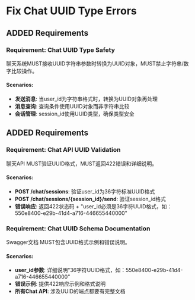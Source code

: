 # Fix Chat UUID Type Errors

## ADDED Requirements

### Requirement: Chat UUID Type Safety
聊天系统MUST接收UUID字符串参数时转换为UUID对象，MUST禁止字符串/数字比较操作。

#### Scenarios:
- **发送消息**: 当user_id为字符串格式时，转换为UUID对象再处理
- **消息查询**: 查询条件使用UUID对象而非字符串比较
- **会话管理**: session_id使用UUID类型，确保类型安全

## ADDED Requirements

### Requirement: Chat API UUID Validation
聊天API MUST验证UUID格式，MUST返回422错误和详细说明。

#### Scenarios:
- **POST /chat/sessions**: 验证user_id为36字符标准UUID格式
- **POST /chat/sessions/{session_id}/send**: 验证session_id格式
- **错误响应**: 返回422状态码 + "user_id必须是36字符UUID格式，如：550e8400-e29b-41d4-a716-446655440000"

### Requirement: Chat UUID Schema Documentation
Swagger文档 MUST包含UUID格式示例和错误说明。

#### Scenarios:
- **user_id参数**: 详细说明"36字符UUID格式，如：550e8400-e29b-41d4-a716-446655440000"
- **错误示例**: 提供422响应示例和格式说明
- **所有Chat API**: 涉及UUID的端点都要有完整文档